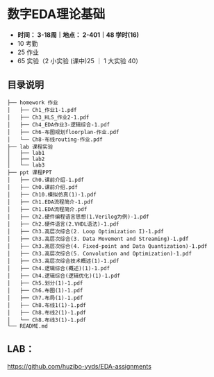 # 数字EDA理论基础

- **时间： 3-18周｜地点： 2-401｜48 学时(16)**
- 10 考勤
- 25 作业
- 65 实验（2 小实验 (课中)25 ｜ 1 大实验 40）


## 目录说明
```
├── homework 作业
│   ├── Ch1_作业1-1.pdf
│   ├── Ch3_HLS_作业2-1.pdf
│   ├── Ch4_EDA作业3-逻辑综合-1.pdf
│   ├── Ch6-布图规划floorplan-作业.pdf
│   └── Ch8-布线routing-作业.pdf
├── lab 课程实验
│   ├── lab1
│   ├── lab2
│   └── lab3
├── ppt 课程PPT
│   ├── Ch0.课前介绍-1.pdf
│   ├── Ch0.课前介绍.pdf
│   ├── Ch10.模拟仿真(1)-1.pdf
│   ├── Ch1.EDA流程简介-1.pdf
│   ├── Ch1.EDA流程简介.pdf
│   ├── Ch2.硬件编程语言思想(1.Verilog为例)-1.pdf
│   ├── Ch2.硬件语言(2.VHDL语法)-1.pdf
│   ├── Ch3.高层次综合(2. Loop Optimization I)-1.pdf
│   ├── Ch3.高层次综合(3. Data Movement and Streaming)-1.pdf
│   ├── Ch3.高层次综合(4. Fixed-point and Data Quantization)-1.pdf
│   ├── Ch3.高层次综合(5. Convolution and Optimization)-1.pdf
│   ├── Ch3.高层次综合技术概述(1)-1.pdf
│   ├── Ch4.逻辑综合(概述)(1)-1.pdf
│   ├── Ch4.逻辑综合(逻辑优化)(1)-1.pdf
│   ├── Ch5.划分(1)-1.pdf
│   ├── Ch6.布图(1)-1.pdf
│   ├── Ch7.布局(1)-1.pdf
│   ├── Ch8.布线1(1)-1.pdf
│   ├── Ch8.布线2(1)-1.pdf
│   └── Ch8.布线3(1)-1.pdf
└── README.md
```


## LAB：
https://github.com/huzibo-yyds/EDA-assignments